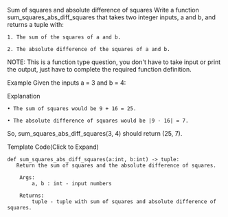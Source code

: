 Sum of squares and absolute difference of squares
Write a function sum_squares_abs_diff_squares that takes two integer inputs, a and b, and returns a tuple with:

    1. The sum of the squares of a and b.

    2. The absolute difference of the squares of a and b.

NOTE: This is a function type question, you don't have to take input or print the output, just have to complete the required function definition.

Example
Given the inputs a = 3 and b = 4:

Explanation

    • The sum of squares would be 9 + 16 = 25.

    • The absolute difference of squares would be |9 - 16| = 7.

So, sum_squares_abs_diff_squares(3, 4) should return (25, 7).

Template Code(Click to Expand)
```
def sum_squares_abs_diff_squares(a:int, b:int) -> tuple:
   Return the sum of squares and the absolute difference of squares.

    Args:
        a, b : int - input numbers

    Returns:
        tuple - tuple with sum of squares and absolute difference of squares.

```
